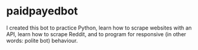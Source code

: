 # paidpayedbot

I created this bot to practice Python, learn how to scrape websites with an API, learn how to scrape Reddit, and to program for responsive (in other words: polite bot) behaviour. 
